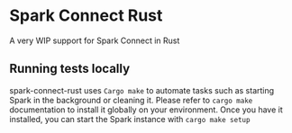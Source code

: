 # Spark Connect Rust

A very WIP support for Spark Connect in Rust

## Running tests locally
spark-connect-rust uses `Cargo make` to automate tasks such as starting Spark in the background or cleaning it. Please refer to `cargo make` documentation to install it globally on your environment. Once you have it installed, you can start the Spark instance with `cargo make setup`
